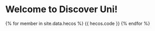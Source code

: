 # Welcome to Discover Uni!

{% for member in site.data.hecos %}
      {{ hecos.code }}
{% endfor %}
